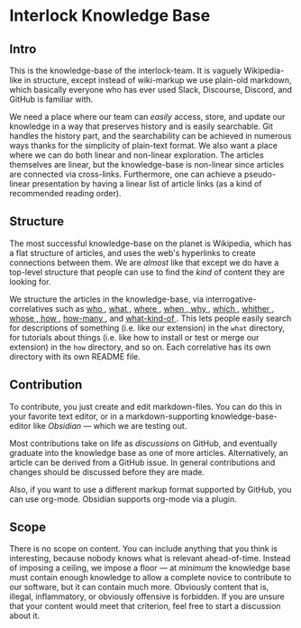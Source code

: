 # Interlock Knowledge Base
## Intro
This is the knowledge-base of the interlock-team. It is vaguely
Wikipedia-like in structure, except instead of wiki-markup we use
plain-old markdown, which basically everyone who has ever used Slack,
Discourse, Discord, and GitHub is familiar with.

We need a place where our team can *easily* access, store, and update
our knowledge in a way that preserves history and is easily searchable.
Git handles the history part, and the searchability can be achieved in
numerous ways thanks for the simplicity of plain-text format. We also
want a place where we can do both linear and non-linear exploration. The
articles themselves are linear, but the knowledge-base is non-linear
since articles are connected via cross-links. Furthermore, one can
achieve a pseudo-linear presentation by having a linear list of article
links (as a kind of recommended reading order).

## Structure
The most successful knowledge-base on the planet is Wikipedia, which has
a flat structure of articles, and uses the web's hyperlinks to create
connections between them. We are *almost* like that except we do have a
top-level structure that people can use to find the *kind* of content
they are looking for.

We structure the articles in the knowledge-base, via
interrogative-correlatives such as [ who ]( who/README.md),
[ what ](what/README.md), [ where ]( where/README.md), 
[ when ]( when/README.md),[ why ]( why/README.md), 
[ which ]( which/README.md), [ whither ](whither/README.md), 
[ whose ]( whose/README.md),[ how ](how/README.md), 
[ how-many ]( how-many/README.md), and
[ what-kind-of ](what-kind-of/README.md). This lets people easily search for descriptions
of something (i.e. like our extension) in the  ` what `  directory, for
tutorials about things (i.e. like how to install or test or merge our
extension) in the  ` how `  directory, and so on. Each correlative has
its own directory with its own README file.

## Contribution
To contribute, you just create and edit markdown-files. You can do this
in your favorite text editor, or in a markdown-supporting
knowledge-base-editor like *Obsidian* &mdash; which we are testing out.

Most contributions take on life as *discussions* on GitHub, and
eventually graduate into the knowledge base as one of more articles.
Alternatively, an article can be derived from a GitHub issue. In general
contributions and changes should be discussed before they are made.

Also, if you want to use a different markup format supported by GitHub,
you can use org-mode. Obsidian supports org-mode via a plugin.

## Scope
There is no scope on content. You can include anything that you think is
interesting, because nobody knows what is relevant ahead-of-time.
Instead of imposing a ceiling, we impose a floor &mdash; at *minimum*
the knowledge base must contain enough knowledge to allow a complete
novice to contribute to our software, but it can contain much more.
Obviously content that is, illegal, inflammatory, or obviously offensive
is forbidden. If you are unsure that your content would meet that
criterion, feel free to start a discussion about it.

